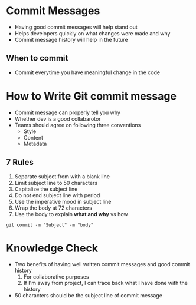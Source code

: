 # Commit Messages
* Having good commit messages will help stand out
* Helps developers quickly on what changes were made and why
* Commit message history will help in the future

## When to commit
* Commit everytime you have meaningful change in the code

# How to Write Git commit message
* Commit message can properly tell you why
* Whether dev is a good collabarotor
* Teams should agree on following three conventions
    * Style 
    * Content
    * Metadata

## 7 Rules
1. Separate subject from with a blank line
2. Limit subject line to 50 characters
3. Capitalize the subject line
4. Do not end subject line with period
5. Use the imperative mood in subject line
6. Wrap the body at 72 characters
7. Use the body to explain **what and why** vs how

`git commit -m "Subject" -m "body"`

# Knowledge Check
* Two benefits of having well written commit messages and good commit history
    1. For collaborative purposes
    2. If I'm away from project, I can trace back what I have done with the history
* 50 characters should be the subject line of commit message